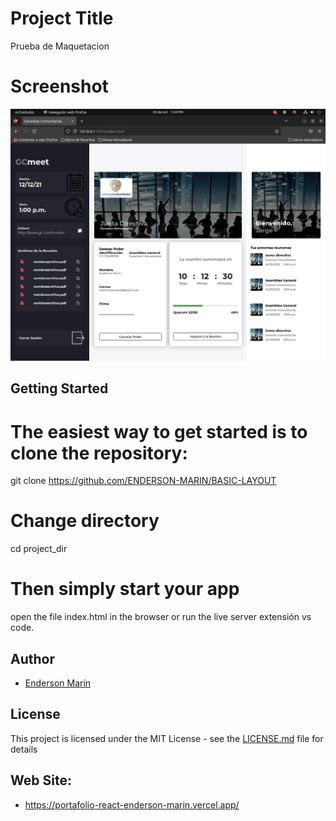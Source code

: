 # Project Title
Prueba de Maquetacion
# Screenshot
![](assets/basic-layout.png)

## Getting Started

# The easiest way to get started is to clone the repository:
git clone https://github.com/ENDERSON-MARIN/BASIC-LAYOUT

# Change directory
cd project_dir

# Then simply start your app
open the file index.html in the browser
or run the live server extensión vs code.

## Author

* [Enderson Marín](https://github.com/ENDERSON-MARIN)

## License

This project is licensed under the MIT License - see the [LICENSE.md](LICENSE.md) file for details

## Web Site:

* https://portafolio-react-enderson-marin.vercel.app/